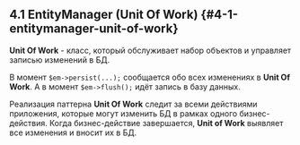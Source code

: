 ## 4.1 EntityManager (Unit Of Work) {#4-1-entitymanager-unit-of-work}

**Unit Of Work** - класс, который обслуживает набор объектов и управляет записью изменений в БД.

В момент `$em->persist(...);` сообщается обо всех изменениях в **Unit Of Work**. А в момент `$em->flush();` идёт запись в базу данных.

Реализация паттерна **Unit Of Work** следит за всеми действиями приложения, которые могут изменить БД в рамках одного бизнес-действия. Когда бизнес-действие завершается, **Unit of Work** выявляет все изменения и вносит их в БД.